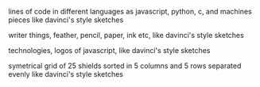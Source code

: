 lines of code in different languages as javascript, python, c, and machines pieces like davinci's style sketches


writer things, feather, pencil, paper, ink etc, like davinci's style sketches

technologies, logos of javascript, like davinci's style sketches

symetrical grid of 25 shields sorted in 5 columns and 5 rows separated evenly like davinci's style sketches